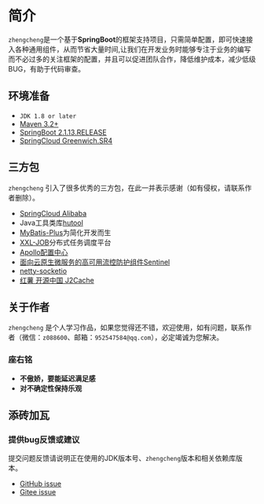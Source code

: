 # 简介

`zhengcheng`是一个基于**SpringBoot**的框架支持项目，只需简单配置，即可快速接入各种通用组件，从而节省大量时间,让我们在开发业务时能够专注于业务的编写而不必过多的关注框架的配置，并且可以促进团队合作，降低维护成本，减少低级BUG，有助于代码审查。

## **环境准备**

- `JDK 1.8 or later`
- [Maven 3.2+](https://maven.apache.org/download.cgi)
- [SpringBoot 2.1.13.RELEASE](https://spring.io/projects/spring-boot)
- [SpringCloud Greenwich.SR4](https://cloud.spring.io/spring-cloud-static/Greenwich.SR4/single/spring-cloud.html)


## 三方包

`zhengcheng` 引入了很多优秀的三方包，在此一并表示感谢（如有侵权，请联系作者删除）。

- [SpringCloud Alibaba](https://spring.io/projects/spring-cloud-alibaba)
- Java工具类库[hutool](https://hutool.cn/docs/#/)
- [MyBatis-Plus](https://mp.baomidou.com/)为简化开发而生
- [XXL-JOB](http://www.xuxueli.com/xxl-job/)分布式任务调度平台
- [Apollo配置中心](https://github.com/ctripcorp/apollo)
- [面向云原生微服务的高可用流控防护组件Sentinel](https://github.com/alibaba/Sentinel)
- [netty-socketio](https://github.com/mrniko/netty-socketio)
- [红薯 开源中国 J2Cache](https://gitee.com/ld/J2Cache)

## 关于作者

`zhengcheng` 是个人学习作品，如果您觉得还不错，欢迎使用，如有问题，联系作者（微信：`z088600`、邮箱：`952547584@qq.com`），必定竭诚为您解决。

### 座右铭

- **不傲娇，要能延迟满足感**
- **对不确定性保持乐观**

## 添砖加瓦

### 提供bug反馈或建议

提交问题反馈请说明正在使用的JDK版本号、`zhengcheng`版本和相关依赖库版本。

- [GitHub issue](https://github.com/zhangquansheng/zhengcheng-parent/issues)
- [Gitee issue](https://gitee.com/zhangquansheng/zhengcheng-parent/issues)
